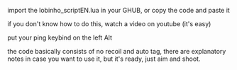 import the lobinho_scriptEN.lua in your GHUB, or copy the code and paste it

if you don't know how to do this, watch a video on youtube (it's easy)

put your ping keybind on the left Alt

the code basically consists of no recoil and auto tag, there are explanatory notes in case you want to use it, but it's ready, just aim and shoot.
